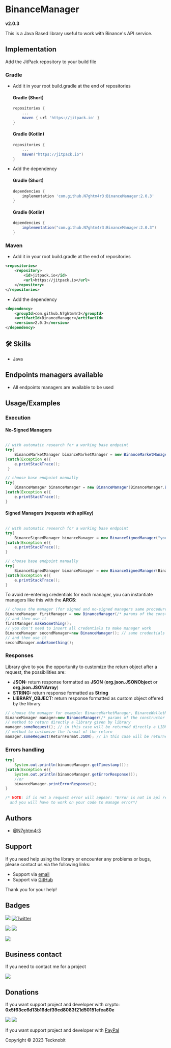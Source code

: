 # BinanceManager
**v2.0.3**

This is a Java Based library useful to work with Binance's API service.

## Implementation

Add the JitPack repository to your build file

### Gradle

- Add it in your root build.gradle at the end of repositories

    #### Gradle (Short)
         
    ```gradle
    repositories {
        ...
        maven { url 'https://jitpack.io' }
    }
    ```

    #### Gradle (Kotlin)
         
    ```gradle
    repositories {
        ...
        maven("https://jitpack.io")
    }
    ```
    
- Add the dependency

    #### Gradle (Short)
         
    ```gradle
    dependencies {
        implementation 'com.github.N7ghtm4r3:BinanceManager:2.0.3'
    }
    ```

    #### Gradle (Kotlin)
         
    ```gradle
    dependencies {
        implementation("com.github.N7ghtm4r3:BinanceManager:2.0.3")
    }
    ```

### Maven

- Add it in your root build.gradle at the end of repositories

```xml
<repositories>
    <repository>
        <id>jitpack.io</id>
        <url>https://jitpack.io</url>
    </repository>
</repositories>
```
- Add the dependency

```xml
<dependency>
    <groupId>com.github.N7ghtm4r3</groupId>
    <artifactId>BinanceManager</artifactId>
    <version>2.0.3</version>
</dependency>
```

## 🛠 Skills
- Java

## Endpoints managers available

- All endpoints managers are available to be used

## Usage/Examples

### Execution

#### No-Signed Managers

```java

// with automatic research for a working base endpoint
try{
    BinanceMarketManager binanceMarketManager = new BinanceMarketManager();
}catch(Exception e){
    e.printStackTrace();
 }

// choose base endpoint manually
try{
    BinanceManager binanceManager = new BinanceManager(BinanceManager.BinanceEndpoint);
}catch(Exception e){
    e.printStackTrace();
}
```

#### Signed Managers (requests with apiKey)

```java

// with automatic research for a working base endpoint
try{
    BinanceSignedManager binanceManager = new BinanceSignedManager("yourApiKey","yourSecretKey");
}catch(Exception e){
    e.printStackTrace();
}

// choose base endpoint manually
try{
    BinanceSignedManager binanceManager = new BinanceSignedManager(BinanceManager.BinanceEndpoint,"yourApiKey","yourSecretKey");
}catch(Exception e){
    e.printStackTrace();
}
```

To avoid re-entering credentials for each manager, you can instantiate managers like this with the **ARCS**:

```java
// choose the manager (for signed and no-signed managers same procedure), for example: BinanceMarketManager, BinanceWalletManager, etc 
BinanceManager firstManager = new BinanceManager(/* params of the constructor chosen */,"apiKey","secretKey");
// and then use it 
firstManager.makeSomething();
// you don't need to insert all credentials to make manager work
BinanceManager secondManager=new BinanceManager(); // same credentials used
// and then use it
secondManager.makeSomething();
```

### Responses

Library give to you the opportunity to customize the return object after a request, the possibilities are:

- **JSON:** return response formatted as **JSON** (**org.json.JSONObject** or **org.json.JSONArray**)
- **STRING:** return response formatted as **String**
- **LIBRARY_OBJECT:** return response formatted as custom object offered by the library

```java
// choose the manager for example: BinanceMarketManager, BinanceWalletManager, etc
BinanceManager manager=new BinanceManager(/* params of the constructor chosen */);
// method to return directly a library given by library
manager.someRequest(); // in this case will be returned directly a LIBRARY_OBJECT
// method to customize the format of the return 
manager.someRequest(ReturnFormat.JSON); // in this case will be returned response in JSON format
```

### Errors handling

```java
try{
    System.out.println(binanceManager.getTimestamp());
}catch(Exception e){
    System.out.println(binanceManager.getErrorResponse());
    //or
    binanceManager.printErrorResponse();
}

/* NOTE: if is not a request error will appear: "Error is not in api request, check out your code"
  and you will have to work on your code to manage error*/
```

## Authors

- [@N7ghtm4r3](https://www.github.com/N7ghtm4r3)

## Support

If you need help using the library or encounter any problems or bugs, please contact us via the following links:

- Support via <a href="mailto:infotecknobitcompany@gmail.com">email</a>
- Support via <a href="https://github.com/N7ghtm4r3//BinanceManager/issues/new">GitHub</a>

Thank you for your help!

## Badges

[![](https://img.shields.io/badge/Google_Play-414141?style=for-the-badge&logo=google-play&logoColor=white)](https://play.google.com/store/apps/developer?id=Tecknobit)
[![Twitter](https://img.shields.io/badge/Twitter-1DA1F2?style=for-the-badge&logo=twitter&logoColor=white)](https://twitter.com/tecknobit)

[![](https://img.shields.io/badge/Binance-FCD535?style=for-the-badge&logo=binance&logoColor=white)](https://binance-docs.github.io/apidocs/spot/en/#general-api-information)
[![](https://img.shields.io/badge/Java-ED8B00?style=for-the-badge&logo=java&logoColor=white)](https://www.oracle.com/java/)

[![](https://jitpack.io/v/N7ghtm4r3/BinanceManager.svg)](https://jitpack.io/#N7ghtm4r3/BinanceManager)

## Business contact

If you need to contact me for a project 

[![](https://img.shields.io/badge/fiverr-1DBF73?style=for-the-badge&logo=fiverr&logoColor=white)](https://www.fiverr.com/manuel_maurizio)

## Donations 

If you want support project and developer with crypto: **0x5f63cc6d13b16dcf39cd8083f21d50151efea60e**

![](https://img.shields.io/badge/Bitcoin-000000?style=for-the-badge&logo=bitcoin&logoColor=white) 
![](https://img.shields.io/badge/Ethereum-3C3C3D?style=for-the-badge&logo=Ethereum&logoColor=white)

If you want support project and developer with <a href="https://www.paypal.com/donate/?hosted_button_id=5QMN5UQH7LDT4">PayPal</a>

Copyright © 2023 Tecknobit
